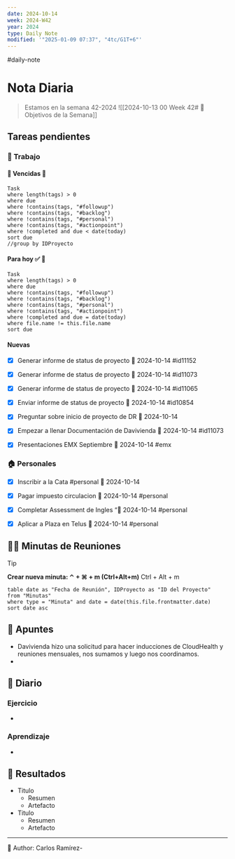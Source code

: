 ```yaml
---
date: 2024-10-14
week: 2024-W42
year: 2024
type: Daily Note
modified: '"2025-01-09 07:37", "4tc/G1T+6"'
---
```

#daily-note

 
# Nota Diaria

> Estamos en la semana 42-2024
![[2024-10-13 00 Week 42# 🥅 Objetivos de la Semana]]

## Tareas pendientes
### 👷 Trabajo
#### 🚩 Vencidas 👀 
 ```dataview
Task
where length(tags) > 0
where due
where !contains(tags, "#followup")
where !contains(tags, "#backlog")
where !contains(tags, "#personal")
where !contains(tags, "#actionpoint")
where !completed and due < date(today)
sort due
//group by IDProyecto
 ```
#### Para hoy ✅ 💪
 ```dataview
Task
where length(tags) > 0
where due
where !contains(tags, "#followup")
where !contains(tags, "#backlog")
where !contains(tags, "#personal")
where !contains(tags, "#actionpoint")
where !completed and due = date(today)
where file.name != this.file.name
sort due
 ```
#### Nuevas
- [x] Generar informe de status de proyecto  📅 2024-10-14 #id11152
- [x] Generar informe de status de proyecto 📅 2024-10-14 #id11073
- [x] Generar informe de status de proyecto 📅 2024-10-14 #id11065
- [x] Enviar informe de status de proyecto 📅 2024-10-14 #id10854
- [x] Preguntar sobre inicio de proyecto de DR 📅 2024-10-14
- [x] Empezar  a llenar Documentación de Davivienda 📅 2024-10-14 #id11073
- [x] Presentaciones EMX Septiembre 📅 2024-10-14 #emx


### 🏠 Personales
- [x] Inscribir a la Cata #personal  📅 2024-10-14
- [x] Pagar impuesto circulacion 📅 2024-10-14  #personal
- [x] Completar Assessment de Ingles “📅 2024-10-14 #personal
- [x] Aplicar a Plaza en Telus 📅 2024-10-14  #personal


## 🧑‍💼 Minutas de Reuniones

 > [!TIP]
 > **Crear nueva minuta: ⌃ + ⌘ + m (Ctrl+Alt+m)**
 >  Ctrl + Alt + m

 ```dataview
table date as "Fecha de Reunión", IDProyecto as "ID del Proyecto"
from "Minutas"
where type = "Minuta" and date = date(this.file.frontmatter.date)
sort date asc
```

## 📓 Apuntes
- Davivienda hizo una solicitud para hacer inducciones de CloudHealth y reuniones mensuales, nos sumamos y luego nos coordinamos.
- 
## 📘 Diario

### Ejercicio
- 
### Aprendizaje
- 
## 🦄  Resultados
- Titulo
	- Resumen
	- Artefacto
- Titulo
	- Resumen
	- Artefacto


---
📝
Author: Carlos Ramírez-